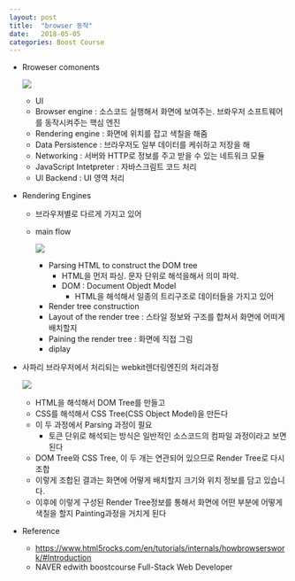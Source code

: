 ```yaml
---
layout: post
title:  "browser 동작"
date:   2018-05-05
categories: Boost Course
---
```


- Rroweser comonents

  ![](/image/Browsercomponents.png)

  - UI
  - Browser engine : 소스코드 실행해서 화면에 보여주는. 브롸우저 소프트웨어를 동작시켜주는 핵심 엔진
  - Rendering engine : 화면에 위치를 잡고 색칠을 해줌
  - Data Persistence : 브라우저도 일부 데이터를 케쉬하고 저장을 해
  - Networking : 서버와 HTTP로 정보를 주고 받을 수 있는 네트워크 모듈
  - JavaScript Intetpreter : 자바스크림트 코드 처리
  - UI Backend : UI 영역 처리

- Rendering Engines

  - 브라우져별로 다르게 가지고 있어

  - main flow

    ![](/image/rendering.png)

    - Parsing HTML to construct the DOM tree
      - HTML을 먼저 파싱. 문자 단위로 해석을해서 의미 파악.   
      - DOM : Document Objedt Model
        - HTML을 해석해서 일종의 트리구조로 데이터들을 가지고 있어
    - Render tree construction
    - Layout of the render tree : 스타일 정보와 구조를 합쳐서 화면에 어떠게 배치할지
    - Paining the render tree : 화면에 직접 그림 
    - diplay

- 사파리 브라우저에서 처리되는 webkit렌더링엔진의 처리과정

  ![](/image/webkit.png)

  - HTML을 해석해서 DOM Tree를 만들고 
  - CSS를 해석해서 CSS Tree(CSS Object Model)을 만든다
  - 이 두 과정에서 Parsing 과정이 필요
    -  토큰 단위로 해석되는 방식은 일반적인 소스코드의 컴파일 과정이라고 보면 된다
  - DOM Tree와 CSS Tree, 이 두 개는 연관되어 있으므로 Render Tree로 다시 조합
  - 이렇게 조합된 결과는 화면에 어떻게 배치할지 크기와 위치 정보를 담고 있습니다.
  - 이후에 이렇게 구성된 Render Tree정보를 통해서 화면에 어떤 부분에 어떻게 색칠을 할지 Painting과정을 거치게 된다

- Reference

  - <https://www.html5rocks.com/en/tutorials/internals/howbrowserswork/#Introduction>
  - NAVER edwith boostcourse Full-Stack Web Developer 



